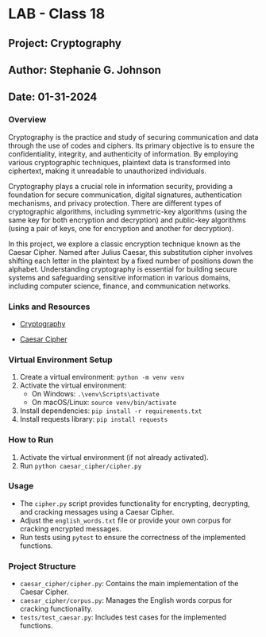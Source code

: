 # LAB - Class 18

## Project: Cryptography

## Author: Stephanie G. Johnson

## Date: 01-31-2024

### Overview

Cryptography is the practice and study of securing communication and data through the use of codes and ciphers. Its primary objective is to ensure the confidentiality, integrity, and authenticity of information. By employing various cryptographic techniques, plaintext data is transformed into ciphertext, making it unreadable to unauthorized individuals.

Cryptography plays a crucial role in information security, providing a foundation for secure communication, digital signatures, authentication mechanisms, and privacy protection. There are different types of cryptographic algorithms, including symmetric-key algorithms (using the same key for both encryption and decryption) and public-key algorithms (using a pair of keys, one for encryption and another for decryption).

In this project, we explore a classic encryption technique known as the Caesar Cipher. Named after Julius Caesar, this substitution cipher involves shifting each letter in the plaintext by a fixed number of positions down the alphabet. Understanding cryptography is essential for building secure systems and safeguarding sensitive information in various domains, including computer science, finance, and communication networks.

### Links and Resources

- [Cryptography](https://en.wikipedia.org/wiki/Cryptography)

- [Caesar Cipher](https://en.wikipedia.org/wiki/Caesar_cipher)

### Virtual Environment Setup

1. Create a virtual environment: `python -m venv venv`
2. Activate the virtual environment:
   - On Windows: `.\venv\Scripts\activate`
   - On macOS/Linux: `source venv/bin/activate`
3. Install dependencies: `pip install -r requirements.txt`
4. Install requests library: `pip install requests`


### How to Run

1. Activate the virtual environment (if not already activated).
2. Run `python caesar_cipher/cipher.py`

### Usage

- The `cipher.py` script provides functionality for encrypting, decrypting, and cracking messages using a Caesar Cipher.
- Adjust the `english_words.txt` file or provide your own corpus for cracking encrypted messages.
- Run tests using `pytest` to ensure the correctness of the implemented functions.

### Project Structure

- `caesar_cipher/cipher.py`: Contains the main implementation of the Caesar Cipher.
- `caesar_cipher/corpus.py`: Manages the English words corpus for cracking functionality.
- `tests/test_caesar.py`: Includes test cases for the implemented functions.
